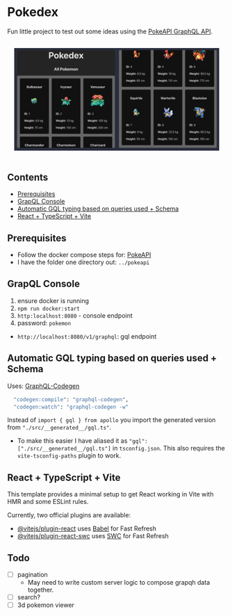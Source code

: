 # Pokedex

Fun little project to test out some ideas using the [PokeAPI GraphQL API](https://github.com/PokeAPI/pokeapi?tab=readme-ov-file).

<p align="center" style="padding:16px;">
  <img src="./docs/pokedex.png" alt="Pokedex" />
</p>

## Contents

- [Prerequisites](#prerequisites)
- [GrapQL Console](#grapql-console)
- [Automatic GQL typing based on queries used + Schema](#automatic-gql-typing-based-on-queries-used-+-schema)
- [React + TypeScript + Vite](#react-+-typescript-+-vite)

## Prerequisites

- Follow the docker compose steps for: [PokeAPI](https://github.com/PokeAPI/pokeapi?tab=readme-ov-file)
- I have the folder one directory out: `../pokeapi`

## GrapQL Console

1. ensure docker is running
2. `npm run docker:start`
3. `http:localhost:8080` - console endpoint
4. password: `pokemon`

- `http://localhost:8080/v1/graphql`: gql endpoint

## Automatic GQL typing based on queries used + Schema

Uses: [GraphQL-Codegen](https://the-guild.dev/graphql/codegen/docs/config-reference)

```sh
  "codegen:compile": "graphql-codegen",
  "codegen:watch": "graphql-codegen -w"
```

Instead of `import { gql } from apollo` you import the generated version from `"./src/__generated__/gql.ts"`.

- To make this easier I have aliased it as `"gql": ["./src/__generated__/gql.ts"]` in `tsconfig.json`.
  This also requires the `vite-tsconfig-paths` plugin to work.

## React + TypeScript + Vite

This template provides a minimal setup to get React working in Vite with HMR and some ESLint rules.

Currently, two official plugins are available:

- [@vitejs/plugin-react](https://github.com/vitejs/vite-plugin-react/blob/main/packages/plugin-react/README.md) uses [Babel](https://babeljs.io/) for Fast Refresh
- [@vitejs/plugin-react-swc](https://github.com/vitejs/vite-plugin-react-swc) uses [SWC](https://swc.rs/) for Fast Refresh

## Todo

- [ ] pagination
  - May need to write custom server logic to compose grapqh data together.
- [ ] search?
- [ ] 3d pokemon viewer

